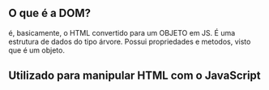 ## O que é a DOM?
é, basicamente, o HTML convertido para  um OBJETO em JS.
É uma estrutura de dados do tipo árvore.
Possui propriedades e metodos, visto que é um objeto.


## Utilizado para manipular HTML com o JavaScript